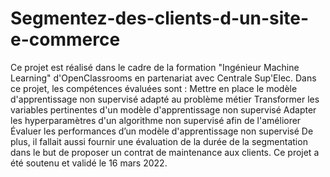 # Segmentez-des-clients-d-un-site-e-commerce
Ce projet est réalisé dans le cadre de la formation "Ingénieur Machine Learning" d'OpenClassrooms en partenariat avec Centrale Sup'Elec.  Dans ce projet, les compétences évaluées sont :  Mettre en place le modèle d'apprentissage non supervisé adapté au problème métier Transformer les variables pertinentes d'un modèle d'apprentissage non supervisé Adapter les hyperparamètres d'un algorithme non supervisé afin de l'améliorer Évaluer les performances d’un modèle d'apprentissage non supervisé De plus, il fallait aussi fournir une évaluation de la durée de la segmentation dans le but de proposer un contrat de maintenance aux clients.  Ce projet a été soutenu et validé le 16 mars 2022.
